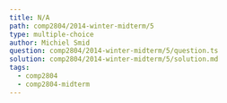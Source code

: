 ```yaml
---
title: N/A
path: comp2804/2014-winter-midterm/5
type: multiple-choice
author: Michiel Smid
question: comp2804/2014-winter-midterm/5/question.ts
solution: comp2804/2014-winter-midterm/5/solution.md
tags:
  - comp2804
  - comp2804-midterm
---
```

